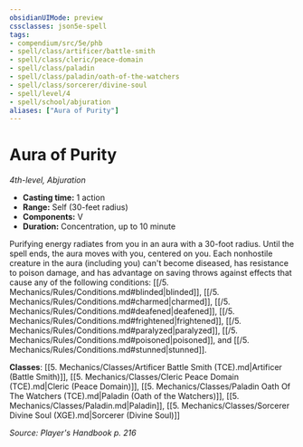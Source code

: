 ```yaml
---
obsidianUIMode: preview
cssclasses: json5e-spell
tags:
- compendium/src/5e/phb
- spell/class/artificer/battle-smith
- spell/class/cleric/peace-domain
- spell/class/paladin
- spell/class/paladin/oath-of-the-watchers
- spell/class/sorcerer/divine-soul
- spell/level/4
- spell/school/abjuration
aliases: ["Aura of Purity"]
---
```

# Aura of Purity
*4th-level, Abjuration*  

- **Casting time:** 1 action
- **Range:** Self (30-feet radius)
- **Components:** V
- **Duration:** Concentration, up to 10 minute

Purifying energy radiates from you in an aura with a 30-foot radius. Until the spell ends, the aura moves with you, centered on you. Each nonhostile creature in the aura (including you) can't become diseased, has resistance to poison damage, and has advantage on saving throws against effects that cause any of the following conditions: [[/5. Mechanics/Rules/Conditions.md#blinded\|blinded]], [[/5. Mechanics/Rules/Conditions.md#charmed\|charmed]], [[/5. Mechanics/Rules/Conditions.md#deafened\|deafened]], [[/5. Mechanics/Rules/Conditions.md#frightened\|frightened]], [[/5. Mechanics/Rules/Conditions.md#paralyzed\|paralyzed]], [[/5. Mechanics/Rules/Conditions.md#poisoned\|poisoned]], and [[/5. Mechanics/Rules/Conditions.md#stunned\|stunned]].

**Classes**: [[5. Mechanics/Classes/Artificer Battle Smith (TCE).md\|Artificer (Battle Smith)]], [[5. Mechanics/Classes/Cleric Peace Domain (TCE).md\|Cleric (Peace Domain)]], [[5. Mechanics/Classes/Paladin Oath Of The Watchers (TCE).md\|Paladin (Oath of the Watchers)]], [[5. Mechanics/Classes/Paladin.md\|Paladin]], [[5. Mechanics/Classes/Sorcerer Divine Soul (XGE).md\|Sorcerer (Divine Soul)]]

*Source: Player's Handbook p. 216*